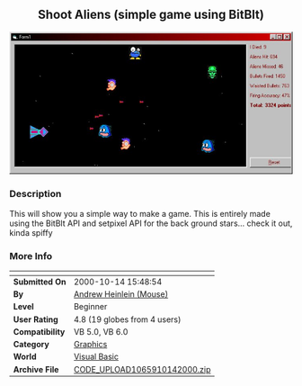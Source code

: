 ﻿<div align="center">

## Shoot Aliens \(simple game using BitBlt\)

<img src="PIC200010141856457727.jpg">
</div>

### Description

This will show you a simple way to make a game. This is entirely made using the BitBlt API and setpixel API for the back ground stars... check it out, kinda spiffy
 
### More Info
 


<span>             |<span>
---                |---
**Submitted On**   |2000-10-14 15:48:54
**By**             |[Andrew Heinlein \(Mouse\)](https://github.com/Planet-Source-Code/PSCIndex/blob/master/ByAuthor/andrew-heinlein-mouse.md)
**Level**          |Beginner
**User Rating**    |4.8 (19 globes from 4 users)
**Compatibility**  |VB 5\.0, VB 6\.0
**Category**       |[Graphics](https://github.com/Planet-Source-Code/PSCIndex/blob/master/ByCategory/graphics__1-46.md)
**World**          |[Visual Basic](https://github.com/Planet-Source-Code/PSCIndex/blob/master/ByWorld/visual-basic.md)
**Archive File**   |[CODE\_UPLOAD1065910142000\.zip](https://github.com/Planet-Source-Code/andrew-heinlein-mouse-shoot-aliens-simple-game-using-bitblt__1-12057/archive/master.zip)








